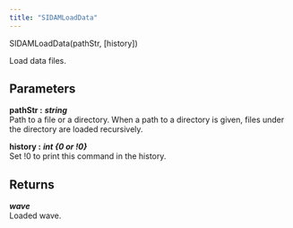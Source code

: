```yaml
---
title: "SIDAMLoadData"
---
```

<p class="function_definition">SIDAMLoadData(<span class="function_variables">pathStr, [history]</span>)</p>

Load data files.

## Parameters

**pathStr :** ***string***  
Path to a file or a directory. When a path to a directory is given,
files under the directory are loaded recursively.

**history :** ***int {0 or !0}***  
Set !0 to print this command in the history.

## Returns
***wave***  
Loaded wave.
